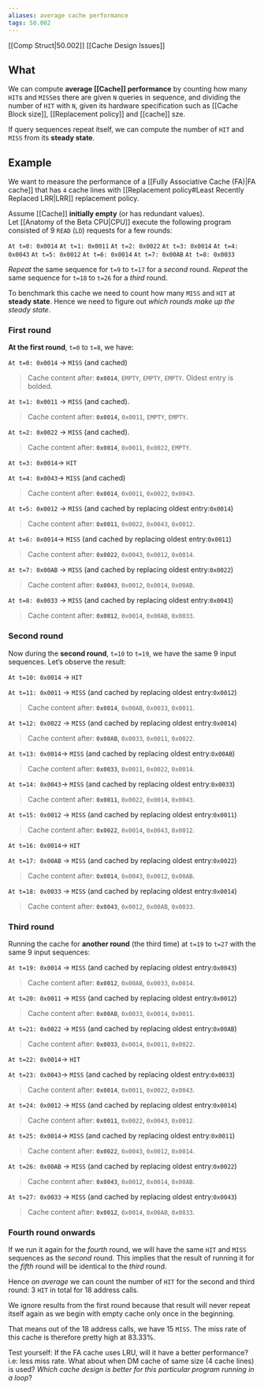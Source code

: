 ```yaml
---
aliases: average cache performance
tags: 50.002
---
```

[[Comp Struct|50.002]]
[[Cache Design Issues]]

## What
We can compute **average [[Cache]] performance** by counting how many `HIT`s and `MISS`es there are given `N` queries in sequence, and dividing the number of `HIT` with `N`, given its hardware specification such as [[Cache Block size]], [[Replacement policy]] and [[cache]] sze.

If query sequences repeat itself, we can compute the number of `HIT` and `MISS` from its **steady state**.

## Example
We want to measure the performance of a [[Fully Associative Cache (FA)|FA cache]] that has `4` cache lines with [[Replacement policy#Least Recently Replaced LRR|LRR]] replacement policy.

Assume [[Cache]] **initially empty** (or has redundant values).\
Let [[Anatomy of the Beta CPU|CPU]] execute the following program consisted of 9 `READ` (`LD`) requests for a few rounds:

`At t=0: 0x0014` 
`At t=1: 0x0011` 
`At t=2: 0x0022` 
`At t=3: 0x0014` 
`At t=4: 0x0043`
`At t=5: 0x0012`
`At t=6: 0x0014`
`At t=7: 0x00AB`
`At t=8: 0x0033`

*Repeat* the same sequence for `t=9` to `t=17` for a *second* round.
*Repeat* the same sequence for `t=18` to `t=26` for a *third* round.

To benchmark this cache we need to count how many `MISS` and `HIT` at **steady state**. Hence we need to figure out *which rounds make up the steady state*.

### First round
**At the first round**, `t=0` to `t=8`, we have:

`At t=0: 0x0014` → `MISS` (and cached)

> Cache content after: **`0x0014`**, `EMPTY`, `EMPTY`, `EMPTY`. Oldest entry is bolded.

`At t=1: 0x0011` → `MISS` (and cached).

> Cache content after: **`0x0014`,** `0x0011`, `EMPTY`, `EMPTY`.

`At t=2: 0x0022` → `MISS` (and cached).

> Cache content after: **`0x0014`**, `0x0011`, `0x0022`, `EMPTY`.

`At t=3: 0x0014`→ `HIT` 

`At t=4: 0x0043`→ `MISS` (and cached)

> Cache content after: **`0x0014`**, `0x0011`, `0x0022`, `0x0043`.

`At t=5: 0x0012` → `MISS` (and cached by replacing oldest entry:`0x0014`)

> Cache content after: **`0x0011`**, `0x0022`, `0x0043`, `0x0012`.

`At t=6: 0x0014`→ `MISS` (and cached by replacing oldest entry:`0x0011`)

> Cache content after: **`0x0022`**, `0x0043`, `0x0012`, `0x0014`.

`At t=7: 0x00AB` → `MISS` (and cached by replacing oldest entry:`0x0022`)

> Cache content after: **`0x0043`**, `0x0012`, `0x0014`, `0x00AB`.

`At t=8: 0x0033` → `MISS` (and cached by replacing oldest entry:`0x0043`)

> Cache content after: **`0x0012`**, `0x0014`, `0x00AB`, `0x0033`.

### Second round
Now during the **second round**, `t=10` to `t=19`, we have the same 9 input sequences. Let’s observe the result:

`At t=10: 0x0014` → `HIT`

`At t=11: 0x0011` → `MISS` (and cached by replacing oldest entry:`0x0012`)

> Cache content after: **`0x0014`**, `0x00AB`, `0x0033`, `0x0011`.

`At t=12: 0x0022` → `MISS` (and cached by replacing oldest entry:`0x0014`)

> Cache content after: **`0x00AB`**, `0x0033`, `0x0011`, `0x0022`.

`At t=13: 0x0014`→ `MISS` (and cached by replacing oldest entry:`0x00AB`)

> Cache content after: **`0x0033`**, `0x0011`, `0x0022`, `0x0014`.

`At t=14: 0x0043`→ `MISS` (and cached by replacing oldest entry:`0x0033`)

> Cache content after: **`0x0011`**, `0x0022`, `0x0014`, `0x0043`.

`At t=15: 0x0012` → `MISS` (and cached by replacing oldest entry:`0x0011`)

> Cache content after: **`0x0022`**, `0x0014`, `0x0043`, `0x0012`.

`At t=16: 0x0014`→ `HIT`

`At t=17: 0x00AB` → `MISS` (and cached by replacing oldest entry:`0x0022`)

> Cache content after: **`0x0014`**, `0x0043`, `0x0012`, `0x00AB`.

`At t=18: 0x0033` → `MISS` (and cached by replacing oldest entry:`0x0014`)

> Cache content after: **`0x0043`**, `0x0012`, `0x00AB`, `0x0033`.

### Third round
Running the cache for **another round** (the third time) at `t=19` to `t=27` with the same 9 input sequences:

`At t=19: 0x0014` → `MISS` (and cached by replacing oldest entry:`0x0043`)

> Cache content after: **`0x0012`**, `0x00AB`, `0x0033`, `0x0014`.

`At t=20: 0x0011` → `MISS` (and cached by replacing oldest entry:`0x0012`)

> Cache content after: **`0x00AB`**, `0x0033`, `0x0014`, `0x0011`.

`At t=21: 0x0022` → `MISS` (and cached by replacing oldest entry:`0x00AB`)

> Cache content after: **`0x0033`**, `0x0014`, `0x0011`, `0x0022`.

`At t=22: 0x0014`→ `HIT`

`At t=23: 0x0043`→ `MISS` (and cached by replacing oldest entry:`0x0033`)

> Cache content after: **`0x0014`**, `0x0011`, `0x0022`, `0x0043`.

`At t=24: 0x0012` → `MISS` (and cached by replacing oldest entry:`0x0014`)

> Cache content after: **`0x0011`**, `0x0022`, `0x0043`, `0x0012`.

`At t=25: 0x0014`→ `MISS` (and cached by replacing oldest entry:`0x0011`)

> Cache content after: **`0x0022`**, `0x0043`, `0x0012`, `0x0014`.

`At t=26: 0x00AB` → `MISS` (and cached by replacing oldest entry:`0x0022`)

> Cache content after: **`0x0043`**, `0x0012`, `0x0014`, `0x00AB`.

`At t=27: 0x0033` → `MISS` (and cached by replacing oldest entry:`0x0043`)

> Cache content after: **`0x0012`**, `0x0014`, `0x00AB`, `0x0033`.

### Fourth round onwards
If we run it again for the _fourth_ round, we will have the same `HIT` and `MISS` sequences as the _second_ round. This implies that the result of running it for the _fifth_ round will be identical to the _third_ round.

Hence _on average_ we can count the number of `HIT` for the second and third round: 3 `HIT` in total for 18 address calls.

We ignore results from the first round because that result will never repeat itself again as we begin with empty cache only once in the beginning.

That means out of the 18 address calls, we have 15 `MISS`. The miss rate of this cache is therefore pretty high at $83.33\%$.



Test yourself: If the FA cache uses LRU, will it have a better performance? i.e: less miss rate. What about when DM cache of same size (4 cache lines) is used? _Which cache design is better for this particular program running in a loop_?